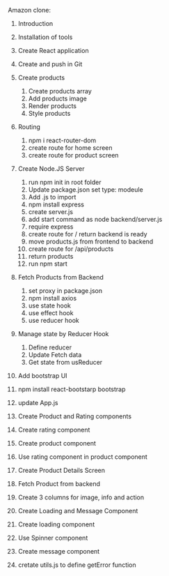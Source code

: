 Amazon clone:

1. Introduction
2. Installation of tools
3. Create React application
4. Create and push in Git

5. Create products

   1. Create products array
   2. Add products image
   3. Render products
   4. Style products

6. Routing

   1. npm i react-router-dom
   2. create route for home screen
   3. create route for product screen

7. Create Node.JS Server

   1. run npm init in root folder
   2. Update package.json set type: modeule
   3. Add .js to import
   4. npm install express
   5. create server.js
   6. add start command as node backend/server.js
   7. require express
   8. create route for / return backend is ready
   9. move products.js from frontend to backend
   10. create route for /api/products
   11. return products
   12. run npm start

8. Fetch Products from Backend

   1. set proxy in package.json
   2. npm install axios
   3. use state hook
   4. use effect hook
   5. use reducer hook

9. Manage state by Reducer Hook
   1. Define reducer
   2. Update Fetch data
   3. Get state from usReducer
10. Add bootstrap UI
11. npm install react-bootstarp bootstrap
12. update App.js

13. Create Product and Rating components
14. Create rating component
15. Create product component
16. Use rating component in product component

17. Create Product Details Screen
18. Fetch Product from backend
19. Create 3 columns for image, info and action

20. Create Loading and Message Component
21. Create loading component
22. Use Spinner component
23. Create message component
24. cretate utils.js to define getError function
